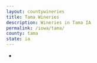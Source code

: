 ```yaml
---
layout: countywineries
title: Tama Wineries
description: Wineries in Tama IA
permalink: /iowa/tama/
county: tama
state: ia
---
```

-
